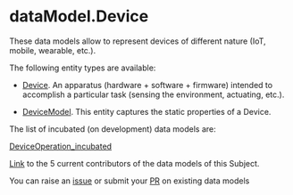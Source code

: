 # dataModel.Device
These data models allow to represent devices of different nature (IoT, mobile, wearable, etc.).

The following entity types are available:
- [Device](https://github.com/smart-data-models/dataModel.Device/blob/master/Device/README.md). An apparatus (hardware + software + firmware) intended to accomplish a
particular task (sensing the environment, actuating, etc.).


- [DeviceModel](https://github.com/smart-data-models/dataModel.Device/blob/master/DeviceModel/README.md). This entity captures the static properties of a Device.


The list of incubated (on development) data models are:

[DeviceOperation_incubated](https://github.com/smart-data-models/dataModel.Device/tree/master/DeviceOperation_incubated)

[Link](https://github.com/smart-data-models/dataModel.Device/blob/master/CONTRIBUTORS.yaml) to the 5 current contributors of the data models of this Subject.

You can raise an [issue](https://github.com/smart-data-models/dataModel.Device/issues) or submit your [PR](https://github.com/smart-data-models/dataModel.Device/pulls) on existing data models


